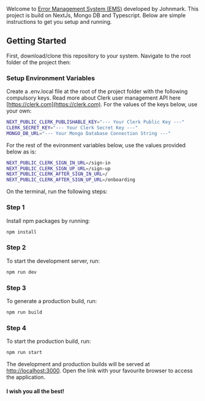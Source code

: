 Welcome to [Error Management System (EMS)](https://ems-inky.vercel.app)
developed by Johnmark. This project is build on NextJs, Mongo DB and Typescript.
Below are simple instructions to get you setup and running.

## Getting Started

First, download/clone this repository to your system. Navigate to the root
folder of the project then:

### Setup Environment Variables

Create a .env.local file at the root of the project folder with the following
compulsory keys. Read more about Clerk user management API here
[https://clerk.com](https://clerk.com). For the values of the keys below, use
your own:

```bash
NEXT_PUBLIC_CLERK_PUBLISHABLE_KEY="--- Your Clerk Public Key ---"
CLERK_SECRET_KEY="--- Your Clerk Secret Key ---"
MONGO_DB_URL="--- Your Mongo Database Connection String ---"

```

For the rest of the evironment variables below, use the values provided below as
is:

```bash
NEXT_PUBLIC_CLERK_SIGN_IN_URL=/sign-in
NEXT_PUBLIC_CLERK_SIGN_UP_URL=/sign-up
NEXT_PUBLIC_CLERK_AFTER_SIGN_IN_URL=/
NEXT_PUBLIC_CLERK_AFTER_SIGN_UP_URL=/onboarding

```

On the terminal, run the following steps:

### Step 1

Install npm packages by running:

```bash
npm install

```

### Step 2

To start the development server, run:

```bash
npm run dev

```

### Step 3

To generate a production build, run:

```bash
npm run build

```

### Step 4

To start the production build, run:

```bash
npm run start

```

The development and production builds will be served at
[http://localhost:3000](http://localhost:3000). Open the link with your
favourite browser to access the application.

#### I wish you all the best!
